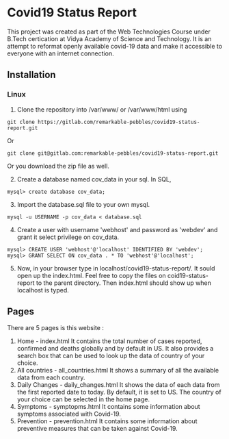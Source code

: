 # Covid19 Status Report
This project was created as part of the Web Technologies Course under B.Tech certication at Vidya Academy of Science and Technology. It is an attempt to reformat openly available covid-19 data and make it accessible to everyone with an internet connection.
## Installation
### Linux
1. Clone the repository into /var/www/ or /var/www/html using
```
git clone https://gitlab.com/remarkable-pebbles/covid19-status-report.git
```
Or
```
git clone git@gitlab.com:remarkable-pebbles/covid19-status-report.git
```
Or you download the zip file as well.

2. Create a database named cov_data in your sql.
In SQL,
```
mysql> create database cov_data;
```
3. Import the database.sql file to your own mysql.
```
mysql -u USERNAME -p cov_data < database.sql
```
4. Create a user with username 'webhost' and password as 'webdev' and grant it select privilege on cov_data.
```
mysql> CREATE USER 'webhost'@'localhost' IDENTIFIED BY 'webdev';
mysql> GRANT SELECT ON cov_data . * TO 'webhost'@'localhost';
```
5. Now, in your browser type in localhost/covid19-status-report/.
It sould open up the index.html. Feel free to copy the files on coid19-status-report to the parent directory. Then index.html should show up when localhost is typed.
## Pages
There are 5 pages is this website :
1. Home - index.html
    It contains the total number of cases reported, confirmed and deaths globally and by default in US.
    It also provides a search box that can be used to look up the data of  country of your choice.
2. All countries - all_countries.html
    It shows a summary of all the available data from each country.
3. Daily Changes - daily_changes.html
    It shows the data of each data from the first reported date to today. By default, it is set to US. The country of your choice can be selected in the home page.
4. Symptoms - symptopms.html
    It contains some information about symptoms associated with Covid-19.
5. Prevention - prevention.html
    It contains some information about preventive measures that can be taken against Covid-19.